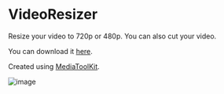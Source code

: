 # VideoResizer
 Resize your video to 720p or 480p.
 You can also cut your video.

You can download it [here](https://github.com/CziterGaming/VideoResizer/releases/tag/V1.0.1.0).

Created using [MediaToolKit](https://github.com/AydinAdn/MediaToolkit).

![image](https://user-images.githubusercontent.com/77675168/109795812-b3595400-7c17-11eb-8abd-aaca132f2771.png)
